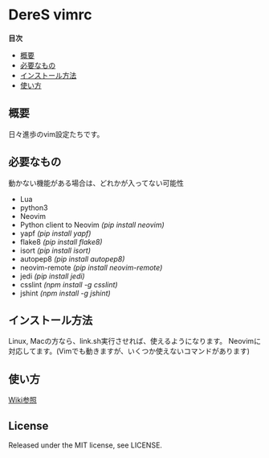 # DereS vimrc
**目次**

- [概要](#概要)
- [必要なもの](#必要なもの)
- [インストール方法](#インストール方法)
- [使い方](#使い方)

## 概要
日々進歩のvim設定たちです。


## 必要なもの
動かない機能がある場合は、どれかが入ってない可能性
* Lua
* python3
* Neovim
* Python client to Neovim *(pip install neovim)*
* yapf *(pip install yapf)*
* flake8 *(pip install flake8)*
* isort *(pip install isort)*
* autopep8 *(pip install autopep8)*
* neovim-remote *(pip install neovim-remote)*
* jedi *(pip install jedi)*
* csslint *(npm install -g csslint)*
* jshint *(npm install -g jshint)*

## インストール方法
Linux, Macの方なら、link.sh実行させれば、使えるようになります。
Neovimに対応してます。(Vimでも動きますが、いくつか使えないコマンドがあります)

## 使い方
[Wiki参照](https://github.com/deresmos/deres.vimrc/wiki)

## License
Released under the MIT license, see LICENSE.
